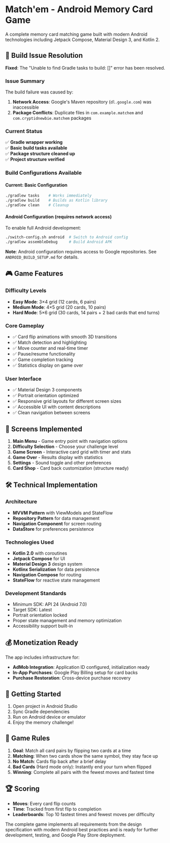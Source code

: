 # Match'em - Android Memory Card Game

A complete memory card matching game built with modern Android technologies including Jetpack Compose, Material Design 3, and Kotlin 2.

## 🚨 Build Issue Resolution

**Fixed**: The "Unable to find Gradle tasks to build: []" error has been resolved.

### Issue Summary
The build failure was caused by:
1. **Network Access**: Google's Maven repository (`dl.google.com`) was inaccessible
2. **Package Conflicts**: Duplicate files in `com.example.matchem` and `com.cryptidnewbie.matchem` packages

### Current Status
✅ **Gradle wrapper working**  
✅ **Basic build tasks available**  
✅ **Package structure cleaned up**  
✅ **Project structure verified**  

### Build Configurations Available

#### Current: Basic Configuration
```bash
./gradlew tasks    # Works immediately
./gradlew build    # Builds as Kotlin library
./gradlew clean    # Cleanup
```

#### Android Configuration (requires network access)
To enable full Android development:
```bash
./switch-config.sh android  # Switch to Android config
./gradlew assembleDebug     # Build Android APK
```

**Note**: Android configuration requires access to Google repositories. See `ANDROID_BUILD_SETUP.md` for details.

## 🎮 Game Features

### Difficulty Levels
- **Easy Mode**: 3×4 grid (12 cards, 6 pairs)
- **Medium Mode**: 4×5 grid (20 cards, 10 pairs)
- **Hard Mode**: 5×6 grid (30 cards, 14 pairs + 2 bad cards that end turns)

### Core Gameplay
- ✅ Card flip animations with smooth 3D transitions
- ✅ Match detection and highlighting
- ✅ Move counter and real-time timer
- ✅ Pause/resume functionality
- ✅ Game completion tracking
- ✅ Statistics display on game over

### User Interface
- ✅ Material Design 3 components
- ✅ Portrait orientation optimized
- ✅ Responsive grid layouts for different screen sizes
- ✅ Accessible UI with content descriptions
- ✅ Clean navigation between screens

## 📱 Screens Implemented

1. **Main Menu** - Game entry point with navigation options
2. **Difficulty Selection** - Choose your challenge level
3. **Game Screen** - Interactive card grid with timer and stats
4. **Game Over** - Results display with statistics
5. **Settings** - Sound toggle and other preferences
6. **Card Shop** - Card back customization (structure ready)

## 🛠 Technical Implementation

### Architecture
- **MVVM Pattern** with ViewModels and StateFlow
- **Repository Pattern** for data management
- **Navigation Component** for screen routing
- **DataStore** for preferences persistence

### Technologies Used
- **Kotlin 2.0** with coroutines
- **Jetpack Compose** for UI
- **Material Design 3** design system
- **Kotlinx Serialization** for data persistence
- **Navigation Compose** for routing
- **StateFlow** for reactive state management

### Development Standards
- Minimum SDK: API 24 (Android 7.0)
- Target SDK: Latest
- Portrait orientation locked
- Proper state management and memory optimization
- Accessibility support built-in

## 💰 Monetization Ready

The app includes infrastructure for:
- **AdMob Integration**: Application ID configured, initialization ready
- **In-App Purchases**: Google Play Billing setup for card backs
- **Purchase Restoration**: Cross-device purchase recovery

## 🚀 Getting Started

1. Open project in Android Studio
2. Sync Gradle dependencies
3. Run on Android device or emulator
4. Enjoy the memory challenge!

## 🎯 Game Rules

1. **Goal**: Match all card pairs by flipping two cards at a time
2. **Matching**: When two cards show the same symbol, they stay face up
3. **No Match**: Cards flip back after a brief delay
4. **Bad Cards** (Hard mode only): Instantly end your turn when flipped
5. **Winning**: Complete all pairs with the fewest moves and fastest time

## 🏆 Scoring

- **Moves**: Every card flip counts
- **Time**: Tracked from first flip to completion
- **Leaderboards**: Top 10 fastest times and fewest moves per difficulty

The complete game implements all requirements from the design specification with modern Android best practices and is ready for further development, testing, and Google Play Store deployment.